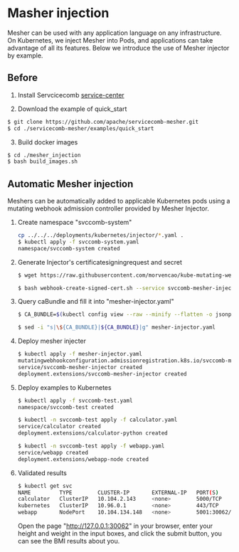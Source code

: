 # Masher injection

Mesher can be used with any application language on any infrastructure. On Kubernetes, we inject Mesher into Pods, and applications can take advantage of all its features. Below we introduce the use of Mesher injector by example. 

## Before
1. Install Servcicecomb [service-center](http://servicecomb.apache.org/docs/service-center/install/#deployment-with-kubernetes)  


2. Download the example of quick_start
```bash
$ git clone https://github.com/apache/servicecomb-mesher.git
$ cd ./servicecomb-mesher/examples/quick_start
```

3. Build docker images
```bash
$ cd ./mesher_injection
$ bash build_images.sh
```

## Automatic Mesher injection  
Meshers can be automatically added to applicable Kubernetes pods using a mutating webhook admission controller provided by Mesher Injector.  
 
1. Create namespace "svccomb-system"
   ```bash
   cp ../../../deployments/kubernetes/injector/*.yaml .
   $ kubectl apply -f svccomb-system.yaml
   namespace/svccomb-system created
   ```
2. Generate Injector's certificatesigningrequest and secret
   ```bash
   $ wget https://raw.githubusercontent.com/morvencao/kube-mutating-webhook-tutorial/master/deployment/webhook-create-signed-cert.sh
   
   $ bash webhook-create-signed-cert.sh --service svccomb-mesher-injector --namespace svccomb-system --secret svccomb-mesher-injector-service-account
   ```
3. Query caBundle and fill it into "mesher-injector.yaml"
   ```bash
   $ CA_BUNDLE=$(kubectl config view --raw --minify --flatten -o jsonpath='{.clusters[].cluster.certificate-authority-data}')
   
   $ sed -i "s|\${CA_BUNDLE}|${CA_BUNDLE}|g" mesher-injector.yaml
   ```
4. Deploy mesher injecter
   ```bash
   $ kubectl apply -f mesher-injector.yaml
   mutatingwebhookconfiguration.admissionregistration.k8s.io/svccomb-mesher-injector configured
   service/svccomb-mesher-injector created
   deployment.extensions/svccomb-mesher-injector created
   ```
5. Deploy examples to Kubernetes  
   ```bash
   $ kubectl apply -f svccomb-test.yaml
   namespace/svccomb-test created
   
   $ kubectl -n svccomb-test apply -f calculator.yaml
   service/calculator created
   deployment.extensions/calculator-python created
   
   $ kubectl -n svccomb-test apply -f webapp.yaml
   service/webapp created
   deployment.extensions/webapp-node created
   ```
6. Validated results
   ```bash
   $ kubectl get svc 
   NAME         TYPE        CLUSTER-IP       EXTERNAL-IP   PORT(S)          AGE
   calculator   ClusterIP   10.104.2.143     <none>        5000/TCP         3m43s
   kubernetes   ClusterIP   10.96.0.1        <none>        443/TCP          42d
   webapp       NodePort    10.104.134.148   <none>        5001:30062/TCP   3m35s
   ```
   Open the page "http://127.0.0.1:30062" in your browser, enter your height and weight in the input boxes, and click the submit button, you can see the BMI results about you. 